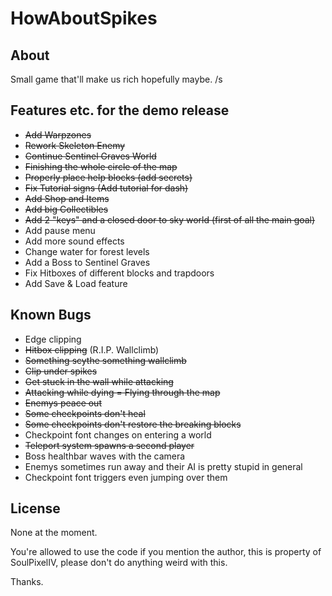 # HowAboutSpikes

## About
Small game that'll make us rich hopefully maybe. /s

## Features etc. for the demo release
- ~~Add Warpzones~~
- ~~Rework Skeleton Enemy~~
- ~~Continue Sentinel Graves World~~
- ~~Finishing the whole circle of the map~~
- ~~Properly place help blocks (add secrets)~~
- ~~Fix Tutorial signs (Add tutorial for dash)~~
- ~~Add Shop and Items~~
- ~~Add big Collectibles~~
- ~~Add 2 "keys" and a closed door to sky world (first of all the main goal)~~
- Add pause menu
- Add more sound effects
- Change water for forest levels
- Add a Boss to Sentinel Graves
- Fix Hitboxes of different blocks and trapdoors
- Add Save & Load feature

## Known Bugs
- Edge clipping
- ~~Hitbox clipping~~ (R.I.P. Wallclimb)
- ~~Something scythe something wallclimb~~
- ~~Clip under spikes~~
- ~~Get stuck in the wall while attacking~~
- ~~Attacking while dying = Flying through the map~~
- ~~Enemys peace out~~
- ~~Some checkpoints don't heal~~
- ~~Some checkpoints don't restore the breaking blocks~~
- Checkpoint font changes on entering a world
- ~~Teleport system spawns a second player~~
- Boss healthbar waves with the camera
- Enemys sometimes run away and their AI is pretty stupid in general
- Checkpoint font triggers even jumping over them

## License
None at the moment.

You're allowed to use the code if you mention the author, this is property of SoulPixelIV, please don't do anything weird with this.

Thanks.

